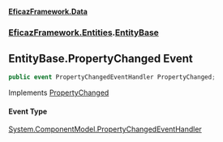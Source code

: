 #### [EficazFramework.Data](EficazFrameworkData.md 'EficazFramework Data')
### [EficazFramework.Entities](EficazFrameworkData.md#EficazFramework.Entities 'EficazFramework.Entities').[EntityBase](EficazFramework.Entities/EntityBase.md 'EficazFramework.Entities.EntityBase')

## EntityBase.PropertyChanged Event

```csharp
public event PropertyChangedEventHandler PropertyChanged;
```

Implements [PropertyChanged](https://docs.microsoft.com/en-us/dotnet/api/System.ComponentModel.INotifyPropertyChanged.PropertyChanged 'System.ComponentModel.INotifyPropertyChanged.PropertyChanged')

#### Event Type
[System.ComponentModel.PropertyChangedEventHandler](https://docs.microsoft.com/en-us/dotnet/api/System.ComponentModel.PropertyChangedEventHandler 'System.ComponentModel.PropertyChangedEventHandler')